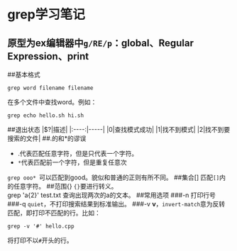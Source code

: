 grep学习笔记
============
原型为ex编辑器中`g/RE/p`：global、Regular Expression、print
------------
##基本格式

    grep word filename filename
在多个文件中查找word。例如：

    grep echo hello.sh hi.sh
##退出状态
|$?|描述|
|:----:|-----|
|0|查找模式成功|
|1|找不到模式|
|2|找不到要搜索的文件|
##.的和*的谬误
* .代表匹配任意字符，但是只代表一个字符。
* `*`代表匹配前一个字符，但是重复任意次

`grep ooo* `可以匹配到good。貌似和普通的正则有所不同。
##集合[]
匹配`[]`内的任意字符。
##范围{}
`{}`要进行转义。  
    grep 'a\{2\}' test.txt
查询出现两次的a的文本。
##常用选项
###-n
打印行号
###-q
`quiet`，不打印搜索结果到标准输出。
###-v
**v**，`invert-match`意为反转匹配，即打印不匹配的行。比如：

    grep -v '#' hello.cpp
将打印不以`#`开头的行。


